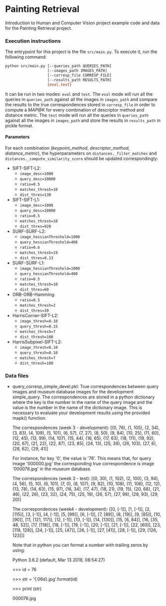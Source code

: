 # Painting Retrieval
Introduction to Human and Computer Vision project example code and data for the Painting Retrieval project.

### Execution instructions
The entrypoint for this project is the file `src/main.py`. To execute it, run the following command:

```bash
python src/main.py [--queries_path QUERIES_PATH]
                   [--images_path IMAGES_PATH]
                   [--corresp_file CORRESP_FILE]
                   [--results_path RESULTS_PATH]
                   {eval,test}
```

It can be run in two modes: `eval` and `test`. The `eval` mode will run all the queries in `queries_path` against all the images in `images_path` and compare the results to the true correspondences stored in `corresp_file` in order to compute a _MAP@K_ for every combination of descriptor method and distance metric. The `test` mode will run all the queries in `queries_path` against all the images in `images_path` and store the results in `results_path` in pickle format.

#### Parameters
For each combination (_keypoint\_method_, _descriptor\_method_, _distance\_metric_), the hyperparameters on `distances._filter_matches` and `distances._compute_similarity_score` should be updated correspondingly:

* SIFT-SIFT-L2: 
  * `image_desc=1000`
  * `query_desc=10000`
  * `ratio=0.5`
  * `matches_thresh=10`
  * `dist_thres=130`
* SIFT-SIFT-L1:
  * `image_desc=1000`
  * `query_desc=10000`
  * `ratio=0.5`
  * `matches_thresh=10`
  * `dist_thres=920`
* SURF-SURF-L2:
  * `image_hessianThreshold=1000`
  * `query_hessianThreshold=400`
  * `ratio=0.6`
  * `matches_thresh=19`
  * `dist_thres=0.13`
* SURF-SURF-L1:
  * `image_hessianThreshold=1000`
  * `query_hessianThreshold=400`
  * `ratio=0.5`
  * `matches_thresh=10`
  * `dist_thres=60`
* ORB-ORB-Hamming:
  * `ratio=0.5`
  * `matches_thresh=2`
  * `dist_thres=30`
* HarrisCorner-SIFT-L2:
  * `image_thresh=0.10`
  * `query_thresh=0.15`
  * `matches_thresh=7`
  * `dist_thresh=100`
* HarrisSubpixel-SIFT-L2: 
  * `image_thresh=0.10`
  * `query_thresh=0.10`
  * `matches_thresh=7`
  * `dist_thresh=100`

### Data files
- query_corresp_simple_devel.pkl: True correspondences between query images and museum database images for the development simple_query. The correspondences are stored in a python dictionary where the key is the number in the name of the query image and the value is the number in the name of the dictionary image. This is necessary to evaluate your development results using the provided mapk() function.

  The correspondences (week 3 - development): [(0, 76), (1, 105), (2, 34), (3, 83), (4, 109), (5, 101), (6, 57), (7, 27), (8, 50), (9, 84), (10, 25), (11, 60), (12, 45), (13, 99), (14, 107), (15, 44), (16, 65), (17, 63), (18, 111), (19, 92), (20, 67), (21, 22), (22, 87), (23, 85), (24, 13), (25, 39), (26, 103), (27, 6), (28, 62), (29, 41)]

  For instance, for key '0', the value is '76'. This means that, for query image '000000.jpg' the corresponding true correspondence is image '000076.jpg' in the museum database.

  The correspondences (week 3 - test): [(0, 30), (1, 102), (2, 100), (3, 94), (4, 56), (5, 10), (6, 101), (7, 0), (8, 107), (9, 82), (10, 108), (11, 106), (12, 12), (13, 78), (14, 63), (15, 97), (16, 34), (17, 47), (18, 21), (19, 15), (20, 68), (21, 46), (22, 26), (23, 32), (24, 75), (25, 19), (26, 57), (27, 98), (28, 93), (29, 20)]

  The correspondences (week4 - development): [[0, [-1]], [1, [-1]], [2, [115]], [3, [-1]], [4, [-1]], [5, [99]], [6, [-1]], [7, [89]], [8, [19]], [9, [85]], [10, [90]], [11, [121, 117]], [12, [-1]], [13, [-1]], [14, [130]], [15, [6, 84]], [16, [35, 48, 52]], [17, [118]], [18, [-1]], [19, [-1]], [20, [-1]], [21, [-1]], [22, [60]], [23, [119, 128]], [24, [-1]], [25, [47]], [26, [-1]], [27, [41]], [28, [-1]], [29, [126, 123]]]

  Note that in python you can format a number with trailing zeros by using:

  Python 3.6.2 (default, Mar 13 2018, 08:54:27)

  &gt;&gt;&gt; id = 76

  &gt;&gt;&gt; str = '{:06d}.jpg'.format(id)

  &gt;&gt;&gt; print (str)

  000076.jpg
